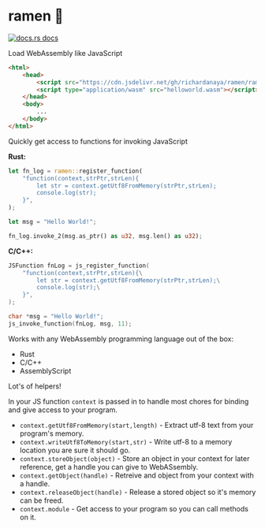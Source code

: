# ramen :ramen:
<a href="https://docs.rs/ramen"><img src="https://img.shields.io/badge/docs-latest-blue.svg?style=flat-square" alt="docs.rs docs" /></a>

Load WebAssembly like JavaScript

```html
<html>
    <head>
        <script src="https://cdn.jsdelivr.net/gh/richardanaya/ramen/ramen.js"></script>
        <script type="application/wasm" src="helloworld.wasm"></script>
    </head>
    <body>
        ...
    </body>
</html>
```

Quickly get access to functions for invoking JavaScript

**Rust:**
```rust
let fn_log = ramen::register_function(
    "function(context,strPtr,strLen){
        let str = context.getUtf8FromMemory(strPtr,strLen);
        console.log(str); 
    }",
);

let msg = "Hello World!";

fn_log.invoke_2(msg.as_ptr() as u32, msg.len() as u32);
```

**C/C++:**
```c
JSFunction fnLog = js_register_function(
    "function(context,strPtr,strLen){\
        let str = context.getUtf8FromMemory(strPtr,strLen);\
        console.log(str);\
    }",
);

char *msg = "Hello World!";
js_invoke_function(fnLog, msg, 11);
```

Works with any WebAssembly programming language out of the box:
* Rust
* C/C++
* AssemblyScript

Lot's of helpers!

In your JS function `context` is passed in to handle most chores for binding and give access to your program.

* `context.getUtf8FromMemory(start,length)` - Extract utf-8 text from your program's memory.
* `context.writeUtf8ToMemory(start,str)` - Write utf-8 to a memory location you are sure it should go.
* `context.storeObject(object)` - Store an object in your context for later reference, get a handle you can give to WebASsembly.
* `context.getObject(handle)` - Retreive and object from your context with a handle.
* `context.releaseObject(handle)` - Release a stored object so it's memory can be freed.
* `context.module` - Get access to your program so you can call methods on it.
